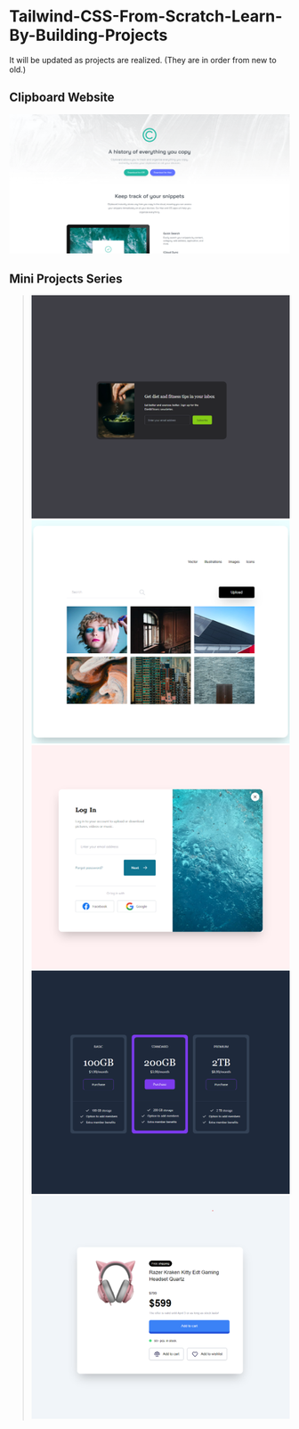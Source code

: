 # Tailwind-CSS-From-Scratch-Learn-By-Building-Projects
It will be updated as projects are realized. (They are in order from new to old.)

## Clipboard Website

[![clipboard-website](./02-clipboard-website/images/clipboard-website-1.png "You can go to the relevant section of the project by clicking on the photo.")](https://github.com/KeskenRidvan/Tailwind-CSS-From-Scratch-Learn-By-Building-Projects/tree/main/02-clipboard-website)

## Mini Projects Series
> [![email-subscribe](./01-mini-projects/email-subscribe/images/email-subscribe.png "You can go to the relevant section of the project by clicking on the photo.")](https://github.com/KeskenRidvan/Tailwind-CSS-From-Scratch-Learn-By-Building-Projects/tree/main/01-mini-projects/email-subscribe)
> [![image-gallery](./01-mini-projects/image-gallery/images/image-gallery.png "You can go to the relevant section of the project by clicking on the photo.")](https://github.com/KeskenRidvan/Tailwind-CSS-From-Scratch-Learn-By-Building-Projects/tree/main/01-mini-projects/image-gallery)
> [![login-modal](./01-mini-projects/login-modal/images/login-modal.png "You can go to the relevant section of the project by clicking on the photo.")](https://github.com/KeskenRidvan/Tailwind-CSS-From-Scratch-Learn-By-Building-Projects/tree/main/01-mini-projects/login-modal)
> [![pricing-cards](./01-mini-projects/pricing-cards/images/pricing-cards.png "You can go to the relevant section of the project by clicking on the photo.")](https://github.com/KeskenRidvan/Tailwind-CSS-From-Scratch-Learn-By-Building-Projects/tree/main/01-mini-projects/pricing-cards)
> [![product-modal](./01-mini-projects/product-modal/images/product-modal.png "You can go to the relevant section of the project by clicking on the photo.")](https://github.com/KeskenRidvan/Tailwind-CSS-From-Scratch-Learn-By-Building-Projects/tree/main/01-mini-projects/product-modal)
